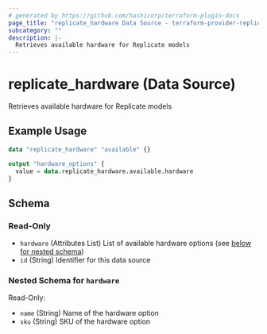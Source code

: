 ```yaml
---
# generated by https://github.com/hashicorp/terraform-plugin-docs
page_title: "replicate_hardware Data Source - terraform-provider-replicate"
subcategory: ""
description: |-
  Retrieves available hardware for Replicate models
---
```


# replicate_hardware (Data Source)

Retrieves available hardware for Replicate models

## Example Usage

```terraform
data "replicate_hardware" "available" {}

output "hardware_options" {
  value = data.replicate_hardware.available.hardware
}
```

<!-- schema generated by tfplugindocs -->
## Schema

### Read-Only

- `hardware` (Attributes List) List of available hardware options (see [below for nested schema](#nestedatt--hardware))
- `id` (String) Identifier for this data source

<a id="nestedatt--hardware"></a>
### Nested Schema for `hardware`

Read-Only:

- `name` (String) Name of the hardware option
- `sku` (String) SKU of the hardware option
